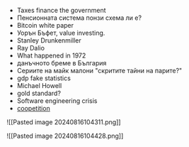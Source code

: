 - Taxes finance the government
- Пенсионната система понзи схема ли е?
- Bitcoin white paper
- Уорън Бъфет, value investing.
- Stanley Drunkenmiller
- Ray Dalio
- What happened in 1972
- данъчното бреме в България
- Сериите на майк малони "скритите тайни на парите?"
- gdp fake statistics
- Michael Howell
- gold standard?
- Software engineering crisis
- [coopetition](https://www.investopedia.com/terms/c/coopetition.asp)

![[Pasted image 20240816104311.png]]

![[Pasted image 20240816104428.png]]
